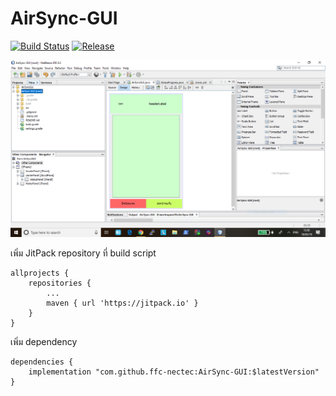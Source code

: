 # AirSync-GUI


[![Build Status](https://travis-ci.org/ffc-nectec/AirSync-GUI.svg?branch=master)](https://travis-ci.org/ffc-nectec/AirSync-GUI) [![Release](https://jitpack.io/v/ffc-nectec/AirSync-GUI.svg)](https://jitpack.io/#ffc-nectec/AirSync-GUI)  

![Capture](Capture.PNG)

เพิ่ม JitPack repository ที่ build script
```
allprojects {
    repositories {
        ...
        maven { url 'https://jitpack.io' }
    }
}
```

เพิ่ม dependency
```
dependencies {
    implementation "com.github.ffc-nectec:AirSync-GUI:$latestVersion"
}
```

